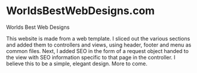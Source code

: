 # WorldsBestWebDesigns.com
Worlds Best Web Designs

This website is made from a web template. I sliced out the various sections and added them to controllers and views, using header, footer and menu as common files.
Next, I added SEO in the form of a request object handed to the view with SEO information specific to that page in the controller.
I believe this to be a simple, elegant design. More to come.
